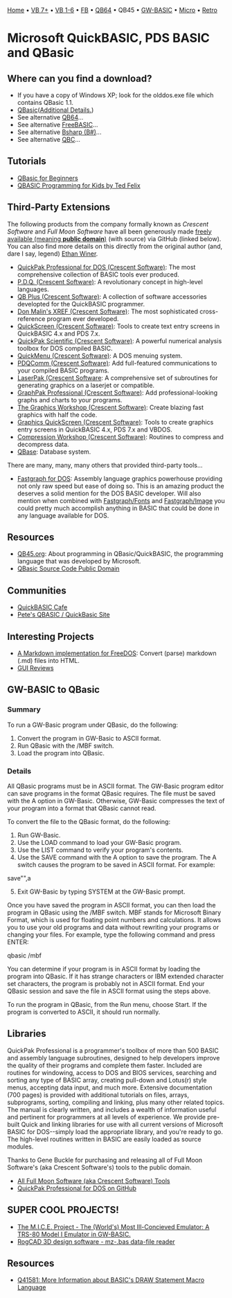 [Home](https://gotbasic.com) • [VB 7+](vb.md) • [VB 1-6](vb6.md) • [FB](freebasic.md) • [QB64](qb64.md) • QB45 • [GW-BASIC](gw-basic.md) • [Micro](micro.md) • [Retro](retro.md)

# Microsoft QuickBASIC, PDS BASIC and QBasic

## Where can you find a download?

- If you have a copy of Windows XP; look for the olddos.exe file which contains QBasic 1.1.
- [QBasic](http://members.optusnet.com.au/mskeon/qbastest.html)([Additional Details.](https://answers.microsoft.com/en-us/windows/forum/windows_7-windows_programs/the-case-for-quick-basic-in-the-21st-century/dbc79c0a-9f4a-4e32-824f-7a0672628ccd?auth=1))
- See alternative [QB64](QB64.md)...
- See alternative [FreeBASIC](FreeBASIC.md)...
- See alternative [Bsharp (B#)](https://github.com/DualBrain/bsharp)...
- See alternative [QBC](QBC.md)...

## Tutorials

- [QBasic for Beginners](https://www.qbasic.net/en/qbasic-tutorials/beginner/qbasic-beginner-1.htm)
- [QBASIC Programming for Kids by Ted Felix](http://tedfelix.com/qbasic/)

## Third-Party Extensions

The following products from the company formally known as *Crescent Software* and *Full Moon Software* have all been generously made [freely available (meaning **public domain**)](http://annex.retroarchive.org/crescent/index.html) (with source) via GitHub (linked below).  You can also find more details on this directly from the original author (and, dare I say, legend) [Ethan Winer](http://ethanwiner.com/fullmoon.html).

- [QuickPak Professional for DOS (Crescent Software)](https://github.com/geneb/QuickPak-Pro-DOS): The most comprehensive collection of BASIC tools ever produced.
- [P.D.Q. (Crescent Software)](https://github.com/geneb/PDQ): A revolutionary concept in high-level languages.
- [QB Plus (Crescent Software)](https://github.com/geneb/QBPlus): A collection of software accessories developted for the QuickBASIC programmer.
- [Don Malin's XREF (Crescent Software)](https://github.com/geneb/XREF): The most sophisticated cross-reference program ever developed.
- [QuickScreen (Crescent Software)](https://github.com/geneb/QuickScreen): Tools to create text entry screens in QuickBASIC 4.x and PDS 7.x.
- [QuickPak Scientific (Crescent Software)](https://github.com/geneb/QuickPakScientific): A powerful numerical analysis toolbox for DOS compiled BASIC.
- [QuickMenu (Crescent Software)](https://github.com/geneb/QuickMenu): A DOS menuing system.
- [PDQComm (Crescent Software)](https://github.com/geneb/PDQComm): Add full-featured communications to your compiled BASIC programs.
- [LaserPak (Crescent Software](https://github.com/geneb/LaserPak): A comprehensive set of subroutines for generating graphics on a laserjet or compatible.
- [GraphPak Professional (Crescent Software)](https://github.com/geneb/GraphPak): Add professional-looking graphs and charts to your programs.
- [The Graphics Workshop (Crescent Software)](https://github.com/geneb/GraphicsWorkshop): Create blazing fast graphics with half the code.
- [Graphics QuickScreen (Crescent Software)](https://github.com/geneb/Graphics-QuickScreen): Tools to create graphics entry screens in QuickBASIC 4.x, PDS 7.x and VBDOS.
- [Compression Workshop (Crescent Software)](https://github.com/geneb/CompressionWorkshop): Routines to compress and decompress data.
- [QBase](https://github.com/geneb/QBase): Database system.

There are many, many, many others that provided third-party tools...

- [Fastgraph for DOS](http://fastgraph.com/catalog.html): Assembly language graphics powerhouse providing not only raw speed but ease of doing so. This is an amazing product the deserves a solid mention for the DOS BASIC developer. Will also mention when combined with [Fastgraph/Fonts](http://fastgraph.com/catalog.html) and [Fastgraph/Image](http://fastgraph.com/catalog.html) you could pretty much accomplish anything in BASIC that could be done in any language available for DOS.

## Resources

- [QB45.org](https://qb45.org/): About programming in QBasic/QuickBASIC, the programming language that was developed by Microsoft.
- [QBasic Source Code Public Domain](https://thedubber.altervista.org/qbsrc.htm)

## Communities

- [QuickBASIC Cafe](https://www.qbasic.net/)
- [Pete's QBASIC / QuickBasic Site](www.petesqbsite.com/)

## Interesting Projects

- [A Markdown implementation for FreeDOS](https://github.com/clasqm/QBASDOWN): Convert (parse) markdown (.md) files into HTML.
- [GUI Reviews](http://qbasicgui.datacomponents.net/)

## GW-BASIC to QBasic

### Summary

To run a GW-Basic program under QBasic, do the following:  

1. Convert the program in GW-Basic to ASCII format.  
2. Run QBasic with the /MBF switch.  
3. Load the program into QBasic.  

### Details

All QBasic programs must be in ASCII format. The GW-Basic program editor can save programs in the format QBasic requires. The file must be saved with the A option in GW-Basic. Otherwise, GW-Basic compresses the text of your program into a format that QBasic cannot read.  

To convert the file to the QBasic format, do the following:  

1. Run GW-Basic.  
2. Use the LOAD command to load your GW-Basic program.  
3. Use the LIST command to verify your program's contents.  
4. Use the SAVE command with the A option to save the program. The A switch causes the program to be saved in ASCII format. For example:  

save"<program name>",a  
  
5. Exit GW-Basic by typing SYSTEM at the GW-Basic prompt.  

Once you have saved the program in ASCII format, you can then load the program in QBasic using the /MBF switch. MBF stands for Microsoft Binary Format, which is used for floating point numbers and calculations. It allows you to use your old programs and data without rewriting your programs or changing your files. For example, type the following command and press ENTER:  

qbasic /mbf  

You can determine if your program is in ASCII format by loading the program into QBasic. If it has strange characters or IBM extended character set characters, the program is probably not in ASCII format. End your QBasic session and save the file in ASCII format using the steps above.  

To run the program in QBasic, from the Run menu, choose Start. If the program is converted to ASCII, it should run normally.  

## Libraries

QuickPak Professional is a programmer's toolbox of more than 500 BASIC and assembly language subroutines, designed to help developers improve the quality of their programs and complete them faster. Included are routines for windowing, access to DOS and BIOS services, searching and sorting any type of BASIC array, creating pull-down and Lotus(r) style menus, accepting data input, and much more. Extensive documentation (700 pages) is provided with additional tutorials on files, arrays, subprograms, sorting, compiling and linking, plus many other related topics. The manual is clearly written, and includes a wealth of information useful and pertinent for programmers at all levels of experience. We provide pre-built Quick and linking libraries for use with all current versions of Microsoft BASIC for DOS--simply load the appropriate library, and you're ready to go. The high-level routines written in BASIC are easily loaded as source modules.

Thanks to Gene Buckle for purchasing and releasing all of Full Moon Software's (aka Crescent Software's) tools to the public domain.

- [All Full Moon Software (aka Crescent Software) Tools](http://annex.retroarchive.org/crescent/index.html)
- [QuickPak Professional for DOS on GitHub](https://github.com/geneb/QuickPak-Pro-DOS)

## SUPER COOL PROJECTS!

- [The M.I.C.E. Project - The (World's) Most Ill-Concieved Emulator: A TRS-80 Model I Emulator in GW-BASIC.](http://www.vavasour.ca/jeff/mice.html)
- [RogCAD 3D design software - mz-.bas data-file reader](https://rogcad.com/mzbas.htm)

## Resources

- [Q41581: More Information about BASIC's DRAW Statement Macro Language](https://jeffpar.github.io/kbarchive/kb/041/Q41581/)